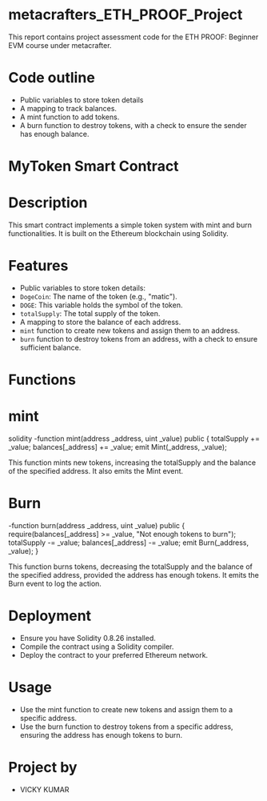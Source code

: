 # metacrafters_ETH_PROOF_Project
This report contains project assessment code for the ETH PROOF: Beginner EVM course under metacrafter.

# Code outline

- Public variables to store token details
- A mapping to track balances.
- A mint function to add tokens.
- A burn function to destroy tokens, with a check to ensure the sender has enough balance.

# MyToken Smart Contract

# Description
This smart contract implements a simple token system with mint and burn functionalities. It is built on the Ethereum blockchain using Solidity.

# Features
  - Public variables to store token details:
  - `DogeCoin`: The name of the token (e.g., "matic").
  - `DOGE`: This variable holds the symbol of the token.
  - `totalSupply`: The total supply of the token.
- A mapping to store the balance of each address.
- `mint` function to create new tokens and assign them to an address.
- `burn` function to destroy tokens from an address, with a check to ensure sufficient balance.

# Functions

# mint
solidity
-function mint(address _address, uint _value) public  {
        totalSupply += _value;
        balances[_address] += _value;
        emit Mint(_address, _value);

This function mints new tokens, increasing the totalSupply and the balance of the specified address. It also emits the Mint event.

# Burn
-function burn(address _address, uint _value) public {
        require(balances[_address] >= _value, "Not enough tokens to burn");
        totalSupply -= _value;
        balances[_address] -= _value;
        emit Burn(_address, _value);
    }

This function burns tokens, decreasing the totalSupply and the balance of the specified address, provided the address has enough tokens. It emits the Burn event to log the action.

# Deployment

- Ensure you have Solidity 0.8.26 installed.
- Compile the contract using a Solidity compiler.
- Deploy the contract to your preferred Ethereum network.

# Usage

- Use the mint function to create new tokens and assign them to a specific address.
- Use the burn function to destroy tokens from a specific address, ensuring the address has enough tokens to burn.

# Project by

- VICKY KUMAR
